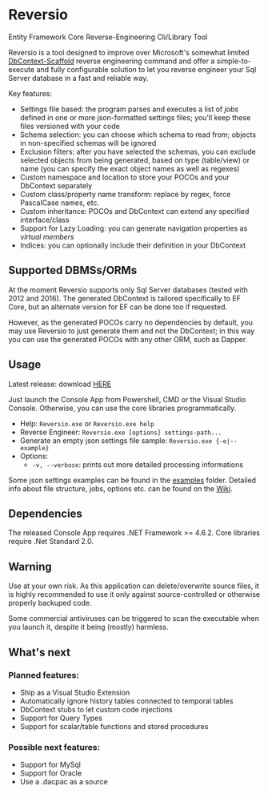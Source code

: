 # Reversio
Entity Framework Core Reverse-Engineering Cli/Library Tool

Reversio is a tool designed to improve over Microsoft's somewhat limited [DbContext-Scaffold](https://docs.microsoft.com/en-us/ef/core/get-started/aspnetcore/existing-db) reverse engineering command and offer a simple-to-execute and fully configurable solution to let you reverse engineer your Sql Server database in a fast and reliable way.

Key features:
* Settings file based: the program parses and executes a list of *jobs* defined in one or more json-formatted settings files; you'll keep these files versioned with your code
* Schema selection: you can choose which schema to read from; objects in non-specified schemas will be ignored
* Exclusion filters: after you have selected the schemas, you can exclude selected objects from being generated, based on type (table/view) or name (you can specify the exact object names as well as regexes)
* Custom namespace and location to store your POCOs and your DbContext separately
* Custom class/property name transform: replace by regex, force PascalCase names, etc.
* Custom inheritance: POCOs and DbContext can extend any specified interface/class
* Support for Lazy Loading: you can generate navigation properties as *virtual members*
* Indices: you can optionally include their definition in your DbContext

## Supported DBMSs/ORMs
At the moment Reversio supports only Sql Server databases (tested with 2012 and 2016).
The generated DbContext is tailored specifically to EF Core, but an alternate version for EF can be done too if requested.

However, as the generated POCOs carry no dependencies by default, you may use Reversio to just generate them and not the DbContext; in this way you can use the generated POCOs with any other ORM, such as Dapper.

## Usage
Latest release: download [HERE](https://github.com/JFesta/Reversio/releases)

Just launch the Console App from Powershell, CMD or the Visual Studio Console. Otherwise, you can use the core libraries programmatically.
* Help: `Reversio.exe` or `Reversio.exe help`
* Reverse Engineer: `Reversio.exe [options] settings-path...`
* Generate an empty json settings file sample: `Reversio.exe {-e|--example}`
* Options:
  * `-v, --verbose`: prints out more detailed processing informations

Some json settings examples can be found in the [examples](https://github.com/JFesta/Reversio/tree/master/examples) folder. Detailed info about file structure, jobs, options etc. can be found on the [Wiki](https://github.com/JFesta/Reversio/wiki).

## Dependencies
The released Console App requires .NET Framework >= 4.6.2.
Core libraries require .Net Standard 2.0.

## Warning
Use at your own risk. As this application can delete/overwrite source files, it is highly recommended to use it only against source-controlled or otherwise properly backuped code.

Some commercial antiviruses can be triggered to scan the executable when you launch it, despite it being (mostly) harmless.

## What's next
### Planned features:
* Ship as a Visual Studio Extension
* Automatically ignore history tables connected to temporal tables
* DbContext stubs to let custom code injections
* Support for Query Types 
* Support for scalar/table functions and stored procedures
### Possible next features:
* Support for MySql
* Support for Oracle
* Use a .dacpac as a source

